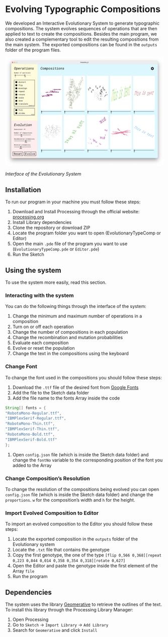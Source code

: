 # Evolving Typographic Compositions

We developed an Interactive Evolutionary System to generate typographic compositions. The system evolves sequences of operations that are then applied to text to create the compositions. Besides the main program, we also created a complementary tool to edit the resulting compositions from the main system. The exported compositions can be found in the `outputs` folder of the program files.

![System's Interface](Interface.png)

*Interface of the Evolutionary System*

## Installation

To run our program in your machine you must follow these steps:

1. Download and Install Processing through the official website: [processing.org](https://processing.org/)
2. Install Library dependencies
3. Clone the repository or download ZIP
4. Locate the program folder you want to open (EvolutionaryTypeComp or Editor)
5. Open the main `.pde` file of the program you want to use (`EvolutionaryTypeComp.pde` or `Editor.pde`)
6. Run the Sketch

## Using the system

To use the system more easily, read this section.

### Interacting with the system

You can do the following things through the interface of the system:

1. Change the minimum and maximum number of operations in a composition
2. Turn on or off each operation
3. Change the number of compositions in each population
4. Change the recombination and mutation probabilities
5. Evaluate each composition
6. Evolve or reset the population
7. Change the text in the compositions using the keyboard

### Change Font

To change the font used in the compositions you should follow these steps:

1. Download the `.ttf` file of the desired font from [Google Fonts](https://fonts.google.com/)
2. Add the file to the Sketch data folder
3. Add the file name to the fonts Array inside the code

```java
String[] fonts = {
"RobotoMono-Regular.ttf",
"IBMPlexSerif-Regular.ttf",
"RobotoMono-Thin.ttf",
"IBMPlexSerif-Thin.ttf",
"RobotoMono-Bold.ttf",
"IBMPlexSerif-Bold.ttf"
};
```

1. Open `config.json` file (which is inside the Sketch data folder) and change the `fontNo` variable to the corresponding position of the font you added to the Array

### Change Composition’s Resolution

To change the resolution of the compositions being evolved you can open `config.json` file (which is inside the Sketch data folder) and change the `proportions`. `w` for the composition’s width and `h` for the height. 

### Import Evolved Composition to Editor

To import an evolved composition to the Editor you should follow these steps:

1. Locate the exported composition in the `outputs` folder of the Evolutionary system
2. Locate the `.txt` file that contains the genotype
3. Copy the first genotype, the one of the type `[flip 0,566 0,368][repeat 0,223 0,844 0,014 0,358 0,354 0,318][rotate 0,627]`
4. Open the Editor and paste the genotype inside the first element of the Array `file` 
5. Run the program

## Dependencies

The system uses the library [Geomerative](https://github.com/rikrd/geomerative) to retrieve the outlines of the text. To install this library through the Processing Library Manager:

1. Open Processing
2. Go to `Sketch` → `Import Library` → `Add Library`
3. Search for `Geomerative` and click `Install`
